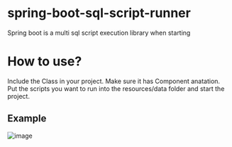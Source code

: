 # spring-boot-sql-script-runner
Spring boot is a multi sql script execution library when starting
# How to use?
Include the Class in your project. Make sure it has Component anatation.
Put the scripts you want to run into the resources/data folder and start the project.
## Example
![image](https://user-images.githubusercontent.com/18756378/152640444-b5c09892-75d9-4056-aa8b-d27c87d7f362.jpg)
